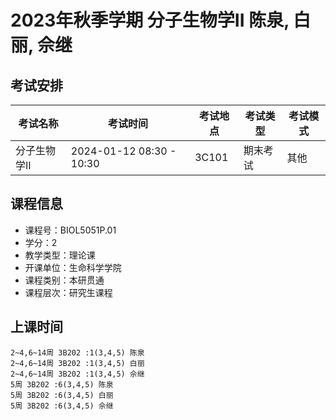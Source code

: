 # 2023年秋季学期 分子生物学II 陈泉, 白丽, 佘继




## 考试安排

| 考试名称 | 考试时间 | 考试地点 | 考试类型 | 考试模式 |
| -------- | -------- | -------- | -------- | -------- |
| 分子生物学II | 2024-01-12 08:30 - 10:30 | 3C101 | 期末考试 | 其他 |





## 课程信息

- 课程号：BIOL5051P.01
- 学分：2
- 教学类型：理论课
- 开课单位：生命科学学院
- 课程类别：本研贯通
- 课程层次：研究生课程

## 上课时间

```
2~4,6~14周 3B202 :1(3,4,5) 陈泉
2~4,6~14周 3B202 :1(3,4,5) 白丽
2~4,6~14周 3B202 :1(3,4,5) 佘继
5周 3B202 :6(3,4,5) 陈泉
5周 3B202 :6(3,4,5) 白丽
5周 3B202 :6(3,4,5) 佘继
```

